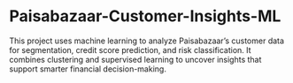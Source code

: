 # Paisabazaar-Customer-Insights-ML
This project uses machine learning to analyze Paisabazaar’s customer data for segmentation, credit score prediction, and risk classification. It combines clustering and supervised learning to uncover insights that support smarter financial decision-making.

